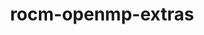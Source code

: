 ---
title: "rocm-openmp-extras"
layout: cache
categories: [package, develop]
meta: {"compilers": ["gcc@11.4.0"], "num_specs": 22, "num_specs_by_stack": {"e4s": 22, "root": 22}, "oss": ["ubuntu22.04"], "platforms": ["linux"], "stacks": ["e4s", "root"], "targets": ["x86_64_v3"], "versions": ["6.3.3", "6.4.0"]}
spec_details: [{"compiler": "gcc@11.4.0", "hash": "2c7ivzahezjyraahk3r3uhxl2vnzqjr6", "os": "ubuntu22.04", "platform": "linux", "size": "-", "stacks": ["e4s", "root"], "target": "x86_64_v3", "variants": ["~asan", "build_system=generic", "patches:=6f77cb2"], "versions": ["6.3.3"]}, {"compiler": "gcc@11.4.0", "hash": "3htzyytwsxw3an5hg3intq5hcxvyxax3", "os": "ubuntu22.04", "platform": "linux", "size": "-", "stacks": ["e4s", "root"], "target": "x86_64_v3", "variants": ["~asan", "build_system=generic", "patches:=60630ee"], "versions": ["6.4.0"]}, {"compiler": "gcc@11.4.0", "hash": "3rsqgksct2keo5mvmaplvksjf6w3oetv", "os": "ubuntu22.04", "platform": "linux", "size": "-", "stacks": ["e4s", "root"], "target": "x86_64_v3", "variants": ["~asan", "build_system=generic", "patches:=6f77cb2"], "versions": ["6.3.3"]}, {"compiler": "gcc@11.4.0", "hash": "534cxc6uba2agdaxqamgb2emg4g4ttkw", "os": "ubuntu22.04", "platform": "linux", "size": "-", "stacks": ["e4s", "root"], "target": "x86_64_v3", "variants": ["~asan", "build_system=generic", "patches:=60630ee"], "versions": ["6.4.0"]}, {"compiler": "gcc@11.4.0", "hash": "73nxhqpwzq426qhxpmbpfibnzurfnnzi", "os": "ubuntu22.04", "platform": "linux", "size": "-", "stacks": ["e4s", "root"], "target": "x86_64_v3", "variants": ["~asan", "build_system=generic", "patches:=6f77cb2"], "versions": ["6.3.3"]}, {"compiler": "gcc@11.4.0", "hash": "7mp3kyj43pilw765jes64rj3u3254jqx", "os": "ubuntu22.04", "platform": "linux", "size": "-", "stacks": ["e4s", "root"], "target": "x86_64_v3", "variants": ["~asan", "build_system=generic", "patches:=60630ee"], "versions": ["6.4.0"]}, {"compiler": "gcc@11.4.0", "hash": "aggoxlkky4jbmu5h2zeme635v6htq2ov", "os": "ubuntu22.04", "platform": "linux", "size": "-", "stacks": ["e4s", "root"], "target": "x86_64_v3", "variants": ["~asan", "build_system=generic", "patches:=6f77cb2"], "versions": ["6.3.3"]}, {"compiler": "gcc@11.4.0", "hash": "btrwvimxznqntft3oinmn7ctcro6jlgi", "os": "ubuntu22.04", "platform": "linux", "size": "-", "stacks": ["e4s", "root"], "target": "x86_64_v3", "variants": ["~asan", "build_system=generic", "patches:=6f77cb2"], "versions": ["6.3.3"]}, {"compiler": "gcc@11.4.0", "hash": "ed3snjm5dujie6rzvlm53ruk6ipttprq", "os": "ubuntu22.04", "platform": "linux", "size": "-", "stacks": ["e4s", "root"], "target": "x86_64_v3", "variants": ["~asan", "build_system=generic", "patches:=6f77cb2"], "versions": ["6.3.3"]}, {"compiler": "gcc@11.4.0", "hash": "edjei6d75xss4udauopk2xhagdsmny4s", "os": "ubuntu22.04", "platform": "linux", "size": "-", "stacks": ["e4s", "root"], "target": "x86_64_v3", "variants": ["~asan", "build_system=generic", "patches:=6f77cb2"], "versions": ["6.3.3"]}, {"compiler": "gcc@11.4.0", "hash": "efvqa3zxg3bmazmc6dqk7wtp4feej3mm", "os": "ubuntu22.04", "platform": "linux", "size": "-", "stacks": ["e4s", "root"], "target": "x86_64_v3", "variants": ["~asan", "build_system=generic", "patches:=6f77cb2"], "versions": ["6.3.3"]}, {"compiler": "gcc@11.4.0", "hash": "fbvu5r72xocyimzfj3yiolprrdyysfk5", "os": "ubuntu22.04", "platform": "linux", "size": "-", "stacks": ["e4s", "root"], "target": "x86_64_v3", "variants": ["~asan", "build_system=generic", "patches:=6f77cb2"], "versions": ["6.3.3"]}, {"compiler": "gcc@11.4.0", "hash": "fneza4yrt3cmvwbwet5nzkwi3u777ahh", "os": "ubuntu22.04", "platform": "linux", "size": "-", "stacks": ["e4s", "root"], "target": "x86_64_v3", "variants": ["~asan", "build_system=generic", "patches:=6f77cb2"], "versions": ["6.3.3"]}, {"compiler": "gcc@11.4.0", "hash": "fs6zlcvjmcugrgpvwffidyiexzjjgfte", "os": "ubuntu22.04", "platform": "linux", "size": "-", "stacks": ["e4s", "root"], "target": "x86_64_v3", "variants": ["~asan", "build_system=generic", "patches:=6f77cb2"], "versions": ["6.3.3"]}, {"compiler": "gcc@11.4.0", "hash": "hq4w4hex46juwwqtqjnh5cb5ipajud2f", "os": "ubuntu22.04", "platform": "linux", "size": "-", "stacks": ["e4s", "root"], "target": "x86_64_v3", "variants": ["~asan", "build_system=generic", "patches:=6f77cb2"], "versions": ["6.3.3"]}, {"compiler": "gcc@11.4.0", "hash": "id3trv6cyxoh3owhpa7xrjuazhzume2j", "os": "ubuntu22.04", "platform": "linux", "size": "-", "stacks": ["e4s", "root"], "target": "x86_64_v3", "variants": ["~asan", "build_system=generic", "patches:=6f77cb2"], "versions": ["6.3.3"]}, {"compiler": "gcc@11.4.0", "hash": "jtkhwr25mkzgou4lzyikjpkp6fraxllb", "os": "ubuntu22.04", "platform": "linux", "size": "-", "stacks": ["e4s", "root"], "target": "x86_64_v3", "variants": ["~asan", "build_system=generic", "patches:=60630ee"], "versions": ["6.4.0"]}, {"compiler": "gcc@11.4.0", "hash": "lamor7aeapwh2uh73ayayreltrlrn5u5", "os": "ubuntu22.04", "platform": "linux", "size": "-", "stacks": ["e4s", "root"], "target": "x86_64_v3", "variants": ["~asan", "build_system=generic", "patches:=60630ee"], "versions": ["6.4.0"]}, {"compiler": "gcc@11.4.0", "hash": "ln6ffvqpd6lxc5jzkosymh7ozp4sep5f", "os": "ubuntu22.04", "platform": "linux", "size": "-", "stacks": ["e4s", "root"], "target": "x86_64_v3", "variants": ["~asan", "build_system=generic", "patches:=6f77cb2"], "versions": ["6.3.3"]}, {"compiler": "gcc@11.4.0", "hash": "mbcivac3y7fjrgxsfrt5rfu37ld3vbiz", "os": "ubuntu22.04", "platform": "linux", "size": "-", "stacks": ["e4s", "root"], "target": "x86_64_v3", "variants": ["~asan", "build_system=generic", "patches:=6f77cb2"], "versions": ["6.3.3"]}, {"compiler": "gcc@11.4.0", "hash": "pbyos5qzycphanb2xzoxncjobwycxpim", "os": "ubuntu22.04", "platform": "linux", "size": "-", "stacks": ["e4s", "root"], "target": "x86_64_v3", "variants": ["~asan", "build_system=generic", "patches:=6f77cb2"], "versions": ["6.3.3"]}, {"compiler": "gcc@11.4.0", "hash": "pqcxnqpuaf2czwfkyivqwvjyykoow2t6", "os": "ubuntu22.04", "platform": "linux", "size": "-", "stacks": ["e4s", "root"], "target": "x86_64_v3", "variants": ["~asan", "build_system=generic", "patches:=6f77cb2"], "versions": ["6.3.3"]}]
---